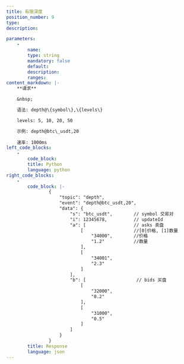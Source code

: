 ```yaml
---
title: 有限深度
position_number: 9
type:
description: 

parameters:
    -
        name:
        type: string
        mandatory: false
        default:
        description:
        ranges:
content_markdown: |-
    **请求**

    &nbsp;

    语法: depth@\{symbol\},\{levels\}

    levels: 5, 10, 20, 50

    示例: depth@btc\_usdt,20
    
    速率: 1000ms
left_code_blocks:
    -
        code_block:
        title: Python
        language: python
right_code_blocks:
    -
        code_block: |-
                {
                    "topic": "depth", 
                    "event": "depth@btc_usdt,20", 
                    "data": {
                        "s": "btc_usdt",        // symbol 交易对
                        "i": 12345678,          // updateId
                        "a": [                  // asks 卖盘
                            [                   //[0]价格, [1]数量
                                "34000",        //价格
                                "1.2"           //数量 
                            ], 
                            [
                                "34001", 
                                "2.3"
                            ]
                        ], 
                        "b": [                   // bids 买盘
                            [
                                "32000", 
                                "0.2"
                            ], 
                            [
                                "31000", 
                                "0.5"
                            ]
                        ]
                    }
                }
        title: Response
        language: json
---
```

